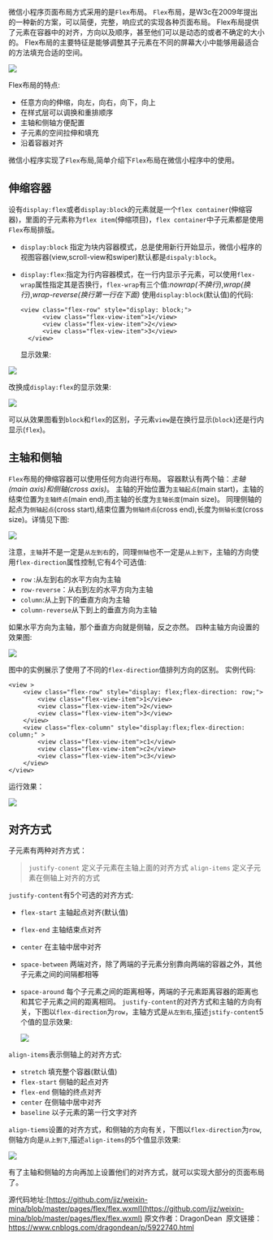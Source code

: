 微信小程序页面布局方式采用的是`Flex`布局。
`Flex`布局，是W3c在2009年提出的一种新的方案，可以简便，完整，响应式的实现各种页面布局。
Flex布局提供了元素在容器中的对齐，方向以及顺序，甚至他们可以是动态的或者不确定的大小的。
Flex布局的主要特征是能够调整其子元素在不同的屏幕大小中能够用最适合的方法填充合适的空间。

![](https://upload-images.jianshu.io/upload_images/22188-26c5fea609a6d54c.png?imageMogr2/auto-orient/strip%7CimageView2/2)

Flex布局的特点:

*   任意方向的伸缩，向左，向右，向下，向上
*   在样式层可以调换和重排顺序
*   主轴和侧轴方便配置
*   子元素的空间拉伸和填充
*   沿着容器对齐

微信小程序实现了`Flex`布局,简单介绍下`Flex`布局在微信小程序中的使用。

## 伸缩容器

设有`display:flex`或者`display:block`的元素就是一个`flex container`(伸缩容器)，里面的子元素称为`flex item`(伸缩项目)，`flex container`中子元素都是使用`Flex`布局排版。

*   `display:block` 指定为块内容器模式，总是使用新行开始显示，微信小程序的视图容器(view,scroll-view和swiper)默认都是`dispaly:block`。
*   `display:flex`:指定为行内容器模式，在一行内显示子元素，可以使用`flex-wrap`属性指定其是否换行，`flex-wrap`有三个值:*nowrap(不换行)*,*wrap(换行)*,*wrap-reverse(换行第一行在下面)*
    使用`display:block`(默认值)的代码:

    ```
    <view class="flex-row" style="display: block;">
          <view class="flex-view-item">1</view>
          <view class="flex-view-item">2</view>
          <view class="flex-view-item">3</view>
      </view>
    ```

    显示效果:

![](https://upload-images.jianshu.io/upload_images/22188-017d5c26b63d40cb.png?imageMogr2/auto-orient/strip%7CimageView2/2)

改换成`display:flex`的显示效果:

![](https://upload-images.jianshu.io/upload_images/22188-a63bcc3980f93abf.png?imageMogr2/auto-orient/strip%7CimageView2/2)

可以从效果图看到`block`和`flex`的区别，子元素`view`是在换行显示(`block`)还是行内显示(`flex`)。

## 主轴和侧轴

`Flex`布局的伸缩容器可以使用任何方向进行布局。
容器默认有两个轴：*主轴(main axis)*和*侧轴(cross axis)*。
主轴的开始位置为`主轴起点`(main start)，主轴的结束位置为`主轴终点`(main end),而主轴的长度为`主轴长度`(main size)。
同理侧轴的起点为`侧轴起点`(cross start),结束位置为`侧轴终点`(cross end),长度为`侧轴长度`(cross size)。详情见下图:

![](https://upload-images.jianshu.io/upload_images/22188-bbf58812dfcac77d.png?imageMogr2/auto-orient/strip%7CimageView2/2)

注意，`主轴`并不是一定是`从左到右`的，同理`侧轴`也不一定是`从上到下`，主轴的方向使用`flex-direction`属性控制,它有4个可选值:

*   `row` :从左到右的水平方向为主轴
*   `row-reverse`：从右到左的水平方向为主轴
*   `column`:从上到下的垂直方向为主轴
*   `column-reverse`从下到上的垂直方向为主轴

如果水平方向为主轴，那个垂直方向就是侧轴，反之亦然。
四种主轴方向设置的效果图:

![](https://upload-images.jianshu.io/upload_images/22188-c3cae998d57982ef.png?imageMogr2/auto-orient/strip%7CimageView2/2)

图中的实例展示了使用了不同的`flex-direction`值排列方向的区别。
实例代码:

```
<view >
    <view class="flex-row" style="display: flex;flex-direction: row;">
        <view class="flex-view-item">1</view>
        <view class="flex-view-item">2</view>
        <view class="flex-view-item">3</view>
    </view>
    <view class="flex-column" style="display:flex;flex-direction: column;" >
        <view class="flex-view-item">c1</view>
        <view class="flex-view-item">c2</view>
        <view class="flex-view-item">c3</view>
    </view>
</view>
```

运行效果：

![](https://upload-images.jianshu.io/upload_images/22188-1bdb989fea46fdc1.png?imageMogr2/auto-orient/strip%7CimageView2/2)

## 对齐方式

子元素有两种对齐方式：

> `justify-conent` 定义子元素在主轴上面的对齐方式
> `align-items` 定义子元素在侧轴上对齐的方式

`justify-content`有5个可选的对齐方式:

*   `flex-start` 主轴起点对齐(默认值)
*   `flex-end` 主轴结束点对齐
*   `center` 在主轴中居中对齐
*   `space-between` 两端对齐，除了两端的子元素分别靠向两端的容器之外，其他子元素之间的间隔都相等
*   `space-around` 每个子元素之间的距离相等，两端的子元素距离容器的距离也和其它子元素之间的距离相同。
    `justify-content`的对齐方式和主轴的方向有关，下图以`flex-direction`为`row`，主轴方式是`从左到右`,描述`jstify-content`5个值的显示效果:

    ![](https://upload-images.jianshu.io/upload_images/22188-e843b222e9ae5244.png?imageMogr2/auto-orient/strip%7CimageView2/2)

`align-items`表示侧轴上的对齐方式:

*   `stretch` 填充整个容器(默认值)
*   `flex-start` 侧轴的起点对齐
*   `flex-end` 侧轴的终点对齐
*   `center` 在侧轴中居中对齐
*   `baseline` 以子元素的第一行文字对齐

`align-tiems`设置的对齐方式，和侧轴的方向有关，下图以`flex-direction`为`row`,侧轴方向是`从上到下`,描述`align-items`的5个值显示效果:

![](https://upload-images.jianshu.io/upload_images/22188-b9c64a339a543827.png?imageMogr2/auto-orient/strip%7CimageView2/2)

有了主轴和侧轴的方向再加上设置他们的对齐方式，就可以实现大部分的页面布局了。

源代码地址:[https://github.com/jjz/weixin-mina/blob/master/pages/flex/flex.wxml](https://github.com/jjz/weixin-mina/blob/master/pages/flex/flex.wxml)
原文作者：DragonDean 
原文链接：https://www.cnblogs.com/dragondean/p/5922740.html

